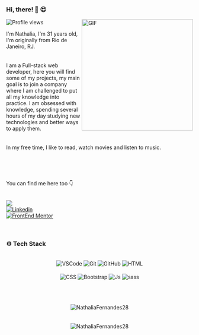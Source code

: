 ### Hi, there!  🙌 😍   

<img src="https://komarev.com/ghpvc/?username=NathaliaFernandes28&color=red" alt="Profile views" />

<!--- Web illustrations by Storyset ( https://storyset.com/web ) --->
 <img align="right" alt="GIF" src="https://user-images.githubusercontent.com/88513545/218473073-6a92680f-1e32-4032-8e3d-18681fb3789a.png" width="300">

<p>I'm Nathalia, I'm 31 years old, I'm originally from Rio de Janeiro, RJ.
<br>  

<br>
<br>
I am a Full-stack web developer, here you will find some of my projects, my main goal is to join a company where I am challenged to put all my knowledge into practice. I am obsessed with knowledge, spending several hours of my day studying new technologies and better ways to apply them. 
<br>
<br>
<br>
In my free time, I like to read, watch movies and listen to music.</p>



<br>
<br>
<br>

You can find me here too 👇

<div style="display: inline_block"><br> 
 <a href = "mailto:oliveiranfernandes@gmail.com"><img src="https://img.shields.io/badge/-Gmail-%23333?style=for-the-badge&logo=gmail&logoColor=white" target="_blank"></a>
 <br>
 <a href="https://www.linkedin.com/in/nathaliafo/" target="_blank"><img align="center" src="https://img.shields.io/badge/LinkedIn-0077B5?style=for-the-badge&logo=linkedin&logoColor=white" alt="Linkedin"/>
</a>
<br>
  <a href="https://www.frontendmentor.io/profile/NathaliaFernandes28" target="_blank"><img align="center" src="https://img.shields.io/badge/-Frontend%20Mentor-5F3DC4?style=for-the-badge&logo=FrontendMentor&logoColor=white" alt="FrontEnd Mentor"/>
</a>
 
</div>

<br>
<br>

### ⚙️ Tech Stack

<div align="center"><br>

  
  <img align="center" alt="VSCode" src="https://img.shields.io/badge/Visual_Studio_Code-0078D4?style=for-the-badge&logo=visual%20studio%20code&logoColor=white">
  <img align="center" alt="Git" src="https://img.shields.io/badge/GIT-E44C30?style=for-the-badge&logo=git&logoColor=white">
  <img align="center" alt="GitHub" src="https://img.shields.io/badge/GitHub-100000?style=for-the-badge&logo=github&logoColor=white">
  <img align="center" alt="HTML" src="https://img.shields.io/badge/HTML5-E34F26?style=for-the-badge&logo=html5&logoColor=white">
  <br>
  <br>
  <img align="center" alt="CSS" src="https://img.shields.io/badge/CSS3-1572B6?style=for-the-badge&logo=css3&logoColor=white">
  <img align="center" alt="Bootstrap" src="https://img.shields.io/badge/Bootstrap-563D7C?style=for-the-badge&logo=bootstrap&logoColor=white">
  <img align="center" alt="Js" src="https://img.shields.io/badge/JavaScript-323330?style=for-the-badge&logo=javascript&logoColor=F7DF1E">
 <img align="center" alt="sass" src="https://img.shields.io/badge/-Sass-CC6699?style=for-the-badge&logo=sass&logoColor=white">
 </div>
</div>

<br>
<br>
<br>

<p align="center">  
 <img src="https://github-readme-stats.vercel.app/api?username=NathaliaFernandes28&show_icons=true&theme=radical" alt="NathaliaFernandes28"/> 
 <br>
 <br>
 <br>
  <img src="https://github-readme-stats.vercel.app/api/top-langs/?username=NathaliaFernandes28&layout=compact&theme=radical" alt="NathaliaFernandes28"
</p>




